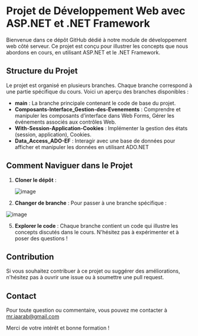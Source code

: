 # Projet de Développement Web avec ASP.NET et .NET Framework

Bienvenue dans ce dépôt GitHub dédié à notre module de développement web côté serveur. Ce projet est conçu pour illustrer les concepts que nous abordons en cours, en utilisant ASP.NET et le .NET Framework.

## Structure du Projet

Le projet est organisé en plusieurs branches. Chaque branche correspond à une partie spécifique du cours. Voici un aperçu des branches disponibles :

- **main** : La branche principale contenant le code de base du projet.
- **Composants-Interface_Gestion-des-Evenements** : Comprendre et manipuler les composants d’interface dans Web Forms, Gérer les événements associés aux contrôles Web.
- **With-Session-Application-Cookies** : Implémenter la gestion des états (session, application), Cookies.
- **Data_Access_ADO-EF** : Interagir avec une base de données pour afficher et manipuler les données en utilisant ADO.NET
  
## Comment Naviguer dans le Projet

1. **Cloner le dépôt** :

   ![image](https://github.com/user-attachments/assets/42f734d0-3585-49fa-8d75-707d46e3c51a)

   
3. **Changer de branche** :
Pour passer à une branche spécifique :

![image](https://github.com/user-attachments/assets/d7c901d6-517f-4a95-ae9d-a5e1bcba40ee)

5. **Explorer le code** :
Chaque branche contient un code qui illustre les concepts discutés dans le cours. N'hésitez pas à expérimenter et à poser des questions !

## Contribution
Si vous souhaitez contribuer à ce projet ou suggérer des améliorations, n'hésitez pas à ouvrir une issue ou à soumettre une pull request.

## Contact
Pour toute question ou commentaire, vous pouvez me contacter à mr.iaarab@gmail.com

Merci de votre intérêt et bonne formation !
